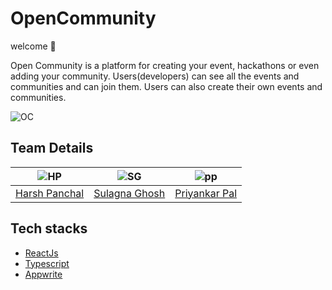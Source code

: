 # OpenCommunity

welcome 👋

Open Community is a platform for creating your event, hackathons or even adding your community. Users(developers) can see all the events and communities and can join them. Users can also create their own events and communities.

![OC](https://github.com/priyankarpal/ProjectsHut/assets/88102392/30f8b57d-e06d-4d04-ae28-a1b5d6244195)

## Team Details

| ![ HP ](https://github.com/HarshPanchal26.png)       | ![ SG ](https://github.com/suzy-g38.png)     | ![ pp ](https://github.com/priyankarpal.png)       |
| ---------------------------------------------------- | -------------------------------------------- | -------------------------------------------------- |
| [ Harsh Panchal ](https://github.com/HarshPanchal26) | [Sulagna Ghosh](https://github.com/suzy-g38) | [ Priyankar Pal ](https://github.com/priyankarpal) |

## Tech stacks

- [ReactJs](https://react.dev/)
- [Typescript](https://www.typescriptlang.org/)
- [Appwrite](https://appwrite.io/)

##
